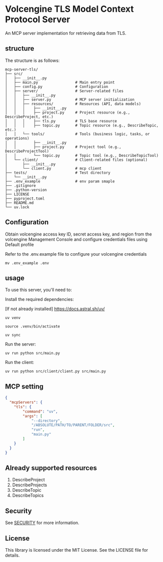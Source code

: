 # Volcengine TLS Model Context Protocol Server

An MCP server implementation for retrieving data from TLS.

## structure

The structure is as follows:
```
mcp-server-tls/
├── src/
│   ├── __init__.py
│   ├── main.py                 # Main entry point
│   ├── config.py               # Configuration
│   ├── server/                 # Server-related files
│   │   ├── __init__.py
│   │   ├── server.py           # MCP server initialization
│   │   ├── resources/          # Resources (API, data models)
│   │   │    ├── __init__.py
│   │   │    ├── project.py     # Project resource (e.g., DescribeProject, etc.)
│   │   │    ├── tls.py         # TLS base resource
│   │   │    ├── topic.py       # Topic resource (e.g., DescribeTopic, etc.)
│   │   └── tools/              # Tools (business logic, tasks, or operations)
│   │        ├── __init__.py
│   │        ├── project.py     # Project tool (e.g., DescribeProjectTool)
│   │        └── topic.py       # Topic tool (e.g., DescribeTopicTool)
│   └── client/                 # Client-related files (optional)
│       ├── __init__.py
│       └── client.py           # mcp client
├── tests/                      # Test directory
│   └── __init__.py
├── .env_example                # env param smaple
├── .gitignore
├── .python-version
├── LICENSE
├── pyproject.toml
├── README.md
└── uv.lock
```

## Configuration

Obtain volcengine access key ID, secret access key, and region from the volcengine Management Console and configure credentials files using Default profile

Refer to the .env.example file to configure your volcengine credentials

```
mv .env_example .env
```

## usage

To use this server, you'll need to:

Install the required dependencies:

[If not already installed] https://docs.astral.sh/uv/

```
uv venv

source .venv/bin/activate

uv sync
```

Run the server:

```
uv run python src/main.py
```

Run the client:
```
uv run python src/client/client.py src/main.py
```

## MCP setting

```json
{
  "mcpServers": {
    "tls": {
        "command": "uv",
        "args": [
            "--directory",
            "/ABSOLUTE/PATH/TO/PARENT/FOLDER/src",
            "run",
            "main.py"
        ]
    }
  }
}
```

## Already supported resources

1. DescribeProject
2. DescribeProjects
3. DescribeTopic
3. DescribeTopics

## Security
See [SECURITY](https://github.com/modelcontextprotocol/servers/blob/main/SECURITY.md) for more information.

## License
This library is licensed under the MIT License. See the LICENSE file for details.